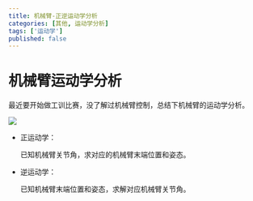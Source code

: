 ```yaml
---
title: 机械臂-正逆运动学分析
categories: [其他, 运动学分析]
tags: ['运动学']
published: false
---
```


# 机械臂运动学分析

最近要开始做工训比赛，没了解过机械臂控制，总结下机械臂的运动学分析。

![](https://img-blog.csdnimg.cn/20200305213713479.jpg?x-oss-process=image/watermark,type_ZmFuZ3poZW5naGVpdGk,shadow_10,text_aHR0cHM6Ly9ibG9nLmNzZG4ubmV0L3poaWhlX3JpZ2h0,size_16,color_FFFFFF,t_70)

* 正运动学：

  已知机械臂关节角，求对应的机械臂末端位置和姿态。

* 逆运动学：

  已知机械臂末端位置和姿态，求解对应机械臂关节角。

  